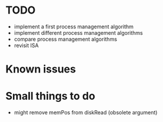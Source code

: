 # TODO

- implement a first process management algorithm
- implement different process management algorithms
- compare process management algorithms
- revisit ISA

# Known issues

# Small things to do

- might remove memPos from diskRead (obsolete argument)
